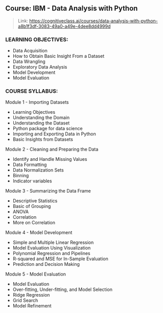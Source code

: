## Course: IBM - Data Analysis with Python
> Link: https://cognitiveclass.ai/courses/data-analysis-with-python-a8b1f3df-3083-49a0-a49e-4dee8dd4999d

### LEARNING OBJECTIVES:
* Data Acquisition
* How to Obtain Basic Insight From a Dataset
* Data Wrangling
* Exploratory Data Analysis
* Model Development
* Model Evaluation

### COURSE SYLLABUS:
Module 1 - Importing Datasets
* Learning Objectives
* Understanding the Domain
* Understanding the Dataset
* Python package for data science
* Importing and Exporting Data in Python
* Basic Insights from Datasets

Module 2 - Cleaning and Preparing the Data
* Identify and Handle Missing Values
* Data Formatting
* Data Normalization Sets
* Binning
* Indicator variables

Module 3 - Summarizing the Data Frame
* Descriptive Statistics
* Basic of Grouping
* ANOVA
* Correlation
* More on Correlation

Module 4 - Model Development
* Simple and Multiple Linear Regression
* Model Evaluation Using Visualization
* Polynomial Regression and Pipelines
* R-squared and MSE for In-Sample Evaluation
* Prediction and Decision Making

Module 5 - Model Evaluation
* Model  Evaluation
* Over-fitting, Under-fitting, and Model Selection
* Ridge Regression
* Grid Search
* Model Refinement

